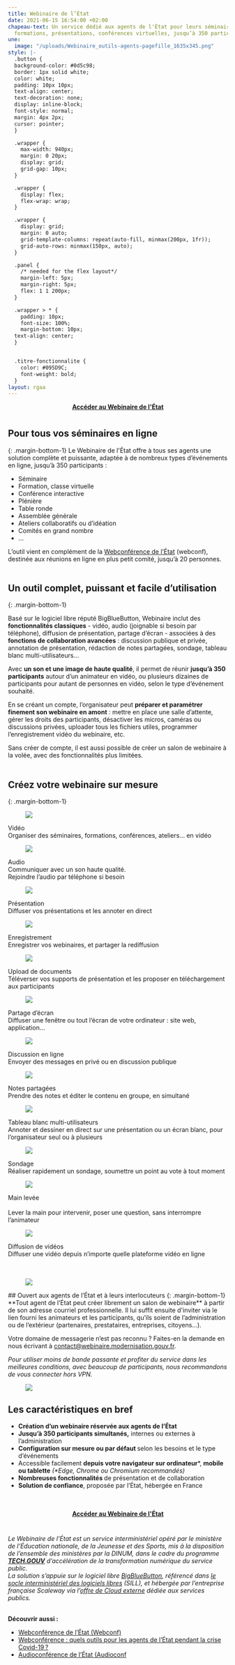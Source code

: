 ```yaml
---
title: Webinaire de l’État
date: 2021-06-15 16:54:00 +02:00
chapeau-text: Un service dédié aux agents de l'État pour leurs séminaires en ligne,
  formations, présentations, conférences virtuelles, jusqu’à 350 participants.
une:
  image: "/uploads/Webinaire_outils-agents-pagefille_1635x345.png"
style: |-
  .button {
  background-color: #0d5c98;
  border: 1px solid white;
  color: white;
  padding: 10px 10px;
  text-align: center;
  text-decoration: none;
  display: inline-block;
  font-style: normal;
  margin: 4px 2px;
  cursor: pointer;
  }

  .wrapper {
    max-width: 940px;
    margin: 0 20px;
    display: grid;
    grid-gap: 10px;
  }

  .wrapper {
    display: flex;
    flex-wrap: wrap;
  }

  .wrapper {
    display: grid;
    margin: 0 auto;
    grid-template-columns: repeat(auto-fill, minmax(200px, 1fr));
    grid-auto-rows: minmax(150px, auto);
  }

  .panel {
    /* needed for the flex layout*/
    margin-left: 5px;
    margin-right: 5px;
    flex: 1 1 200px;
  }

  .wrapper > * {
    padding: 10px;
    font-size: 100%;
    margin-bottom: 10px;
  text-align: center;
  }


  .titre-fonctionnalite {
    color: #095D9C;
    font-weight: bold;
  }
layout: rgaa
---
```


<div align="center" style="margin-bottom: 40px"><a href="https://webinaire.numerique.gouv.fr/" class="button"><b>Accéder au Webinaire de l'État</b></a> </div>

## Pour tous vos séminaires en ligne
{: .margin-bottom-1}
Le Webinaire de l'État offre à tous ses agents une solution complète et puissante, adaptée à de nombreux types d’événements en ligne, jusqu’à 350 participants :

* Séminaire
* Formation, classe virtuelle
* Conférence interactive
* Plénière
* Table ronde
* Assemblée générale
* Ateliers collaboratifs ou d’idéation
* Comités en grand nombre
* …

L’outil vient en complément de la [Webconférence de l’État](https://www.numerique.gouv.fr/outils-agents/webconference-etat/ "Webconférence de l’État - Lien externe") (webconf), destinée aux réunions en ligne en plus petit comité, jusqu’à 20 personnes.
<br>
<br>

## Un outil complet, puissant et facile d’utilisation
{: .margin-bottom-1}

Basé sur le logiciel libre réputé BigBlueButton, Webinaire inclut des **fonctionnalités classiques** - vidéo, audio (joignable si besoin par téléphone), diffusion de présentation, partage d’écran - associées à des **fonctions de collaboration avancées** : discussion publique et privée, annotation de présentation, rédaction de notes partagées, sondage, tableau blanc multi-utilisateurs…

Avec **un son et une image de haute qualité**, il permet de réunir **jusqu’à 350 participants** autour d’un animateur en vidéo, ou plusieurs dizaines de participants pour autant de personnes en vidéo, selon le type d’événement souhaité.

En se créant un compte, l’organisateur peut **préparer et paramétrer finement son webinaire en amont** : mettre en place une salle d’attente, gérer les droits des participants, désactiver les micros, caméras ou discussions privées, uploader tous les fichiers utiles, programmer l’enregistrement vidéo du webinaire, etc.

Sans créer de compte, il est aussi possible de créer un salon de webinaire à la volée, avec des fonctionnalités plus limitées.
<br>
<br>

## Créez votre webinaire sur mesure
{: .margin-bottom-1}

<div class="wrapper">
<div class="panel"><figure class='image-center' style='width: 30%;'>
<img src="/uploads/Video.svg"/>
</figure><div class="titre-fonctionnalite">Vidéo</div>
Organiser des séminaires, formations, conférences, ateliers… en vidéo
</div>
<div class="panel"><figure class='image-center' style='width: 18%;'>
<img src="/uploads/Audio.svg"/></figure><div class="titre-fonctionnalite">Audio</div>
Communiquer avec un son haute qualité.
<br>Rejoindre l’audio par téléphone si besoin</div>
<div class="panel"><figure class='image-center' style='width: 30%;'>
<img src="/uploads/Presentation.svg"/></figure><div class="titre-fonctionnalite">Présentation</div>
Diffuser vos présentations et les annoter en direct</div>
<div class="panel"><figure class='image-center' style='width: 40%;'>
<img src="/uploads/Enregistrement.svg"/></figure><div class="titre-fonctionnalite">Enregistrement</div>
Enregistrer vos webinaires, et partager la rediffusion</div>
<div class="panel"><figure class='image-center' style='width: 24%;'>
<img src="/uploads/Upload_de_documents.svg"/></figure><div class="titre-fonctionnalite">Upload de documents</div>
Téléverser vos supports de présentation et les proposer en téléchargement aux participants</div>
<div class="panel"><figure class='image-center' style='width: 27%;'>
<img src="/uploads/Partage_decran.svg"/></figure><div class="titre-fonctionnalite">Partage d’écran</div>
Diffuser une fenêtre ou tout l’écran de votre ordinateur : site web, application…</div>
<div class="panel"><figure class='image-center' style='width: 30%;'>
<img src="/uploads/Discussion_en_ligne.svg"/></figure><div class="titre-fonctionnalite">Discussion en ligne</div>
Envoyer des messages en privé ou en discussion publique</div>
<div class="panel"><figure class='image-center' style='width: 25%;'>
<img src="/uploads/Notes_partagees.svg"/></figure><div class="titre-fonctionnalite">Notes partagées</div>
Prendre des notes et éditer le contenu en groupe, en simultané</div>
<div class="panel"><figure class='image-center' style='width: 27%;'>
<img src="/uploads/Tableau_blanc_multi_utilisateurs.svg"/></figure><div class="titre-fonctionnalite">Tableau blanc multi-utilisateurs</div>
Annoter et dessiner en direct sur une présentation ou un écran blanc, pour l’organisateur seul ou à plusieurs</div>
<div class="panel"><figure class='image-center' style='width: 30%;'>
<img src="/uploads/Sondage.svg"/></figure><div class="titre-fonctionnalite">Sondage</div>Réaliser rapidement un sondage, soumettre un point au vote à tout moment</div>
<div class="panel"><figure class='image-center' style='width: 19%;'>
<img src="/uploads/Main_levee.svg"/></figure><div class="titre-fonctionnalite">Main levée</div><br>Lever la main pour intervenir, poser une question, sans interrompre l’animateur</div>
<div class="panel"><figure class='image-center' style='width: 35%;'>
<img src="/uploads/Diffusion_de_videos.svg"/></figure><div class="titre-fonctionnalite">Diffusion de vidéos</div>Diffuser une vidéo depuis n’importe quelle plateforme vidéo en ligne</div>
</div>
<br>
<br>

<figure class='image-left' style='width: 6%;'>
<img src="/uploads/group-bleu.png"/>
</figure>## Ouvert aux agents de l’État et à leurs interlocuteurs
{: .margin-bottom-1}
**Tout agent de l’État peut créer librement un salon de webinaire** à partir de son adresse courriel professionnelle. Il lui suffit ensuite d'inviter via le lien fourni les animateurs et les participants, qu’ils soient de l’administration ou de l’extérieur (partenaires, prestataires, entreprises, citoyens…).

Votre domaine de messagerie n’est pas reconnu ? Faites-en la demande en nous écrivant à <a title="Envoyer un courriel à contact@webinaire.modernisation.gouv.fr" href="mailto:contact@webinaire.modernisation.gouv.fr">contact@webinaire.modernisation.gouv.fr</a>.

*Pour utiliser moins de bande passante et profiter du service dans les meilleures conditions, avec beaucoup de participants, nous recommandons de vous connecter hors VPN.*


<div class="noir encadre"> <figure class="image-center" style="width: 8%;"><img src="/uploads/outils.png"></figure> <h2 class="text-center margin-bottom-1 margin-top-0" id="les-caractéristiques-en-bref">Les caractéristiques en bref</h2> <ul> <li><strong>Création d’un webinaire réservée aux agents de l’État</strong></li> <li><strong>Jusqu’à 350 participants simultanés,</strong> internes ou externes à l’administration</li> <li><strong>Configuration sur mesure ou par défaut </strong> selon les besoins et le type d’événements</li> <li>Accessible facilement <strong>depuis votre navigateur sur ordinateur</strong>*, <strong>mobile ou tablette</strong> <i>(*Edge, Chrome ou Chromium recommandés)</i></li> <li><strong>Nombreuses fonctionnalités </strong> de présentation et de collaboration</li> <li><strong>Solution de confiance</strong>, proposée par l’État, hébergée en France</li> </ul> </div>
<br><br>
<div align="center" style="margin-bottom: 40px"><a href="https://webinaire.numerique.gouv.fr/" class="button"><b>Accéder au Webinaire de l'État</b></a> </div>

*Le Webinaire de l’État est un service interministériel opéré par le ministère de l’Éducation nationale, de la Jeunesse et des Sports, mis à la disposition de l’ensemble des ministères par la DINUM, dans le cadre du programme **[TECH.GOUV](/publications/tech-gouv-strategie-et-feuille-de-route-2019-2021/)** d’accélération de la transformation numérique du service public.
<br>La solution s’appuie sur le logiciel libre [BigBlueButton](https://bigbluebutton.org/ "BigBlueButton - Lien externe"), référencé dans [le socle interministériel des logiciels libres](https://sill.etalab.gouv.fr/fr/software?id=196 "le socle interministériel des logiciels libres - Lien externe") (SILL), et hébergée par l’entreprise française Scaleway via l’[offre de Cloud externe](https://www.ugap.fr/catalogue-marche-public/services-dinformatique-en-nuage-cloud-externe_103007.html "offre de Cloud externe - lien externe") dédiée aux services publics.*
<br>
<br>

**Découvrir aussi :**
* [Webconférence de l’État (Webconf)](/outils-agents/webconference-etat/)
* [Webconférence : quels outils pour les agents de l’État pendant la crise Covid-19 ?](/outils-agents/organiser-webconference-outils-agents-etat/)
* [Audioconférence de l’État (Audioconf](/outils-agents/audioconference-etat/)